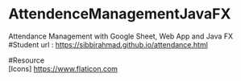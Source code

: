 # AttendenceManagementJavaFX
Attendance Management with Google Sheet, Web App and Java FX<br>
#Student url : https://sibbirahmad.github.io/attendance.html

#Resource<br> 
[Icons] https://www.flaticon.com
